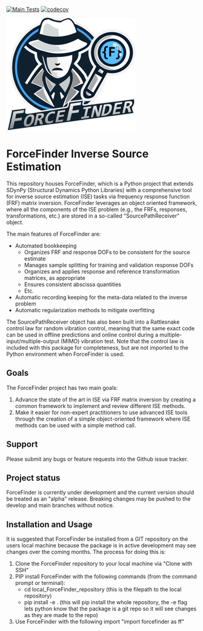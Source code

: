 [![Main Tests](https://github.com/sandialabs/forcefinder/actions/workflows/tests.yml/badge.svg)](https://github.com/sandialabs/forcefinder/actions/workflows/tests.yml) [![codecov](https://codecov.io/gh/sandialabs/forcefinder/graph/badge.svg?token=TxYDhM7NCq)](https://codecov.io/gh/sandialabs/forcefinder)

![ForceFinder Logo](/logo/ForceFinder_Logo.png)
# ForceFinder Inverse Source Estimation
This repository houses ForceFinder, which is a Python project that extends SDynPy (Structural Dynamics Python Libraries) with a comprehensive tool for inverse source estimation (ISE) tasks via frequency response function (FRF) matrix inversion. ForceFinder leverages an object oriented framework, where all the components of the ISE problem (e.g., the FRFs, responses, transformations, etc.) are stored in a so-called "SourcePathReceiver" object.

The main features of ForceFinder are:
- Automated bookkeeping
    - Organizes FRF and response DOFs to be consistent for the source estimate
    - Manages sample splitting for training and validation response DOFs
    - Organizes and applies response and reference transformation matrices, as appropriate
    - Ensures consistent abscissa quantities
    - Etc.
- Automatic recording keeping for the meta-data related to the inverse problem
- Automatic regularization methods to mitigate overfitting 

The SourcePathReceiver object has also been built into a Rattlesnake control law for random vibration control, meaning that the same exact code can be used in offline predictions and online control during a multiple-input/multiple-output (MIMO) vibration test. Note that the control law is included with this package for completeness, but are not imported to the Python environment when ForceFinder is used.

## Goals
The ForceFinder project has two main goals:

1. Advance the state of the art in ISE via FRF matrix inversion by creating a common framework to implement and review different ISE methods.
2. Make it easier for non-expert practitioners to use advanced ISE tools through the creation of a simple object-oriented framework where ISE methods can be used with a simple method call.

## Support
Please submit any bugs or feature requests into the Github issue tracker.

## Project status
ForceFinder is currently under development and the current version should be treated as an "alpha" release. Breaking changes may be pushed to the develop and main branches without notice. 

## Installation and Usage
It is suggested that ForceFinder be installed from a GIT repository on the users local machine because the package is in active development may see changes over the coming months. The process for doing this is:

1. Clone the ForceFinder repository to your local machine via "Clone with SSH"
2. PIP install ForceFinder with the following commands (from the command prompt or terminal):
    - cd local_ForceFinder_repository (this is the filepath to the local repository)
    - pip install -e . (this will pip install the whole repository, the -e flag lets python know that the package is a git repo so it will see changes as they are made to the repo)
3. Use ForceFinder with the following import "import forcefinder as ff" 




